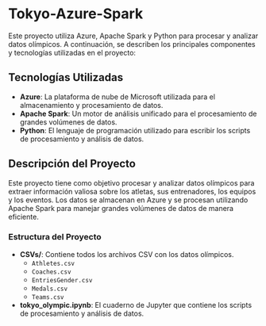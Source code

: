 # Tokyo-Azure-Spark

Este proyecto utiliza Azure, Apache Spark y Python para procesar y analizar datos olímpicos. A continuación, se describen los principales componentes y tecnologías utilizadas en el proyecto:

## Tecnologías Utilizadas
- **Azure**: La plataforma de nube de Microsoft utilizada para el almacenamiento y procesamiento de datos.
- **Apache Spark**: Un motor de análisis unificado para el procesamiento de grandes volúmenes de datos.
- **Python**: El lenguaje de programación utilizado para escribir los scripts de procesamiento y análisis de datos.

## Descripción del Proyecto
Este proyecto tiene como objetivo procesar y analizar datos olímpicos para extraer información valiosa sobre los atletas, sus entrenadores, los equipos y los eventos. Los datos se almacenan en Azure y se procesan utilizando Apache Spark para manejar grandes volúmenes de datos de manera eficiente.

### Estructura del Proyecto
- **CSVs/**: Contiene todos los archivos CSV con los datos olímpicos.
  - `Athletes.csv`
  - `Coaches.csv`
  - `EntriesGender.csv`
  - `Medals.csv`
  - `Teams.csv`
- **tokyo_olympic.ipynb**: El cuaderno de Jupyter que contiene los scripts de procesamiento y análisis de datos.


